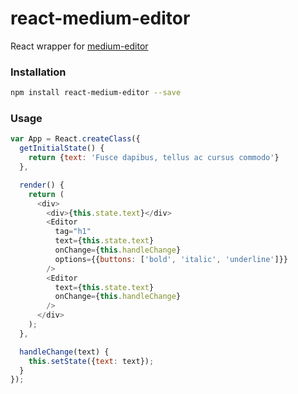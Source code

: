 # react-medium-editor
React wrapper for [medium-editor](https://github.com/daviferreira/medium-editor)
### Installation
``` sh
npm install react-medium-editor --save
```
### Usage
``` javascript
var App = React.createClass({
  getInitialState() {
    return {text: 'Fusce dapibus, tellus ac cursus commodo'}
  },

  render() {
    return (
      <div>
        <div>{this.state.text}</div>
        <Editor
          tag="h1"
          text={this.state.text}
          onChange={this.handleChange}
          options={{buttons: ['bold', 'italic', 'underline']}}
        />
        <Editor
          text={this.state.text}
          onChange={this.handleChange}
        />
      </div>
    );
  },

  handleChange(text) {
    this.setState({text: text});
  }
});
```
